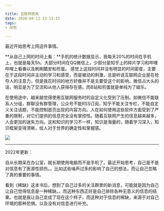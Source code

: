 ```yaml
---

title: 互联网使用
date: 2020-04-11 13:13:13
tags: 
- 闲死 

---
```




最近开始思考上网这件事情。

**从自己上网的时间上看：**手机的统计数据显示，我每天20%的时间在手机上，也就是每天5h。大部分时间在QQ微信上，少部分是知乎上的碎片学习和哔哩哔哩上看番以及刷刷酷安和煎蛋。
感觉上这段时间并没有明显的时间密度，主要在于这段时间非主动的学习和感受，而是被动的刺激，总是听说互联网企业是在抢夺人的注意力，但是我花时间的地方好像并不是主要受这个的影响。微信占大头的话，明显是为了交流和从他人获得存在感。而B站和煎蛋就是单纯为了娱乐。

在使用途中，越来越觉得使用互联网服务时的自定义化受到了压制。如微信不能联系人分组，群聊没有群管理，公众号不能RSS订阅，知乎不能关注专栏，不能自定义关注话题，不能控制首页出现的内容方向。人在如何使用这些软件方面受到了严重的限制，对它们提供的信息完全没有掌控性。随着互联网产生的信息越来越多，人会更加的迷失方向。这和知识的学习不一样，知识是海量的，随着学习深入，知识框架变得清晰，给人对于世界的确定性和掌握感。

![](https://i.loli.net/2021/02/22/HD1cZ4KWYuSwJlm.jpg)

---

2022年更新：

自从长期呆在办公室，就长期使用电脑而不是手机了。最近开始思考，自己是不是对信息有了医源性损伤。。比如这些噪声过多的影响了自己的想法，而让自己忽略了真的重要的事情。

看到《稀缺》这本书后，想到了自己过多的关注群里的新消息，可能就是因为自己让自己觉得信息是一种稀缺。。而这种东西正好是自己排除各种无意义的信息的结果。也就是我让自己变成了现在这个样子，而这种对于信息的稀缺，来源于对自己环境的那种恐惧。以及没有对信息进行补充。

